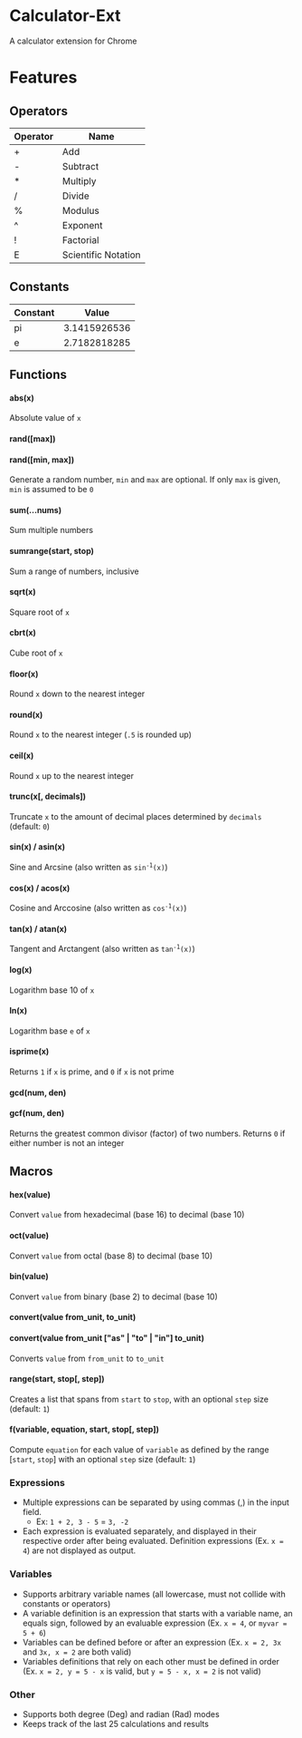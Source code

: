 # Calculator-Ext
A calculator extension for Chrome


# Features

## Operators
| Operator | Name                |
|----------|---------------------|
|    \+    | Add                 |
|    \-    | Subtract            |
|    \*    | Multiply            |
|    /     | Divide              |
|    %     | Modulus             |
|    ^     | Exponent            |
|    !     | Factorial           |
|    E     | Scientific Notation |

## Constants
| Constant | Value        |
|----------|--------------|
|    pi    | 3.1415926536 |
|    e     | 2.7182818285 |

## Functions

#### abs(x)
Absolute value of `x`
#### rand([max])
#### rand([min, max])
Generate a random number, `min` and `max` are optional. If only `max` is given, `min` is assumed to be `0`
#### sum(...nums)
Sum multiple numbers
#### sumrange(start, stop)
Sum a range of numbers, inclusive
#### sqrt(x)
Square root of `x`
#### cbrt(x)
Cube root of `x`
#### floor(x)
Round `x` down to the nearest integer
#### round(x)
Round `x` to the nearest integer (`.5` is rounded up)
#### ceil(x)
Round `x` up to the nearest integer
#### trunc(x[, decimals])
Truncate `x` to the amount of decimal places determined by `decimals` (default: `0`)
#### sin(x) / asin(x)
Sine and Arcsine (also written as <code>sin<sup>-1</sup>(x)</code>)
#### cos(x) / acos(x)
Cosine and Arccosine (also written as <code>cos<sup>-1</sup>(x)</code>)
#### tan(x) / atan(x)
Tangent and Arctangent (also written as <code>tan<sup>-1</sup>(x)</code>)
#### log(x)
Logarithm base 10 of `x`
#### ln(x)
Logarithm base `e` of `x`
#### isprime(x)
Returns `1` if `x` is prime, and `0` if `x` is not prime
#### gcd(num, den)
#### gcf(num, den)
Returns the greatest common divisor (factor) of two numbers. Returns `0` if either number is not an integer

## Macros

#### hex(value)
Convert `value` from hexadecimal (base 16) to decimal (base 10)
#### oct(value)
Convert `value` from octal (base 8) to decimal (base 10)
#### bin(value)
Convert `value` from binary (base 2) to decimal (base 10)
#### convert(value from_unit, to_unit)
#### convert(value from_unit ["as" | "to" | "in"] to_unit)
Converts `value` from `from_unit` to `to_unit`
#### range(start, stop[, step])
Creates a list that spans from `start` to `stop`, with an optional `step` size (default: `1`)
#### f(variable, equation, start, stop[, step])
Compute `equation` for each value of `variable` as defined by the range [`start`, `stop`] with an optional `step` size (default: `1`)

### Expressions
 - Multiple expressions can be separated by using commas (,) in the input field.
   - Ex: `1 + 2, 3 - 5` = `3, -2`
 - Each expression is evaluated separately, and displayed in their respective order after being evaluated. Definition expressions (Ex. `x = 4`) are not displayed as output.

### Variables
 - Supports arbitrary variable names (all lowercase, must not collide with constants or operators)
 - A variable definition is an expression that starts with a variable name, an equals sign, followed by an evaluable expression (Ex. `x = 4`, or `myvar = 5 + 6`)
 - Variables can be defined before or after an expression (Ex. `x = 2, 3x` and `3x, x = 2` are both valid)
 - Variables definitions that rely on each other must be defined in order (Ex. `x = 2, y = 5 - x` is valid, but `y = 5 - x, x = 2` is not valid)

### Other
 - Supports both degree (Deg) and radian (Rad) modes
 - Keeps track of the last 25 calculations and results
